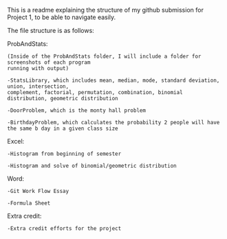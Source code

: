 This is a readme explaining the structure of my github submission for Project 1, to be able to navigate easily.

The file structure is as follows:

ProbAndStats:

	(Inside of the ProbAndStats folder, I will include a folder for screenshots of each program 
	running with output)
	
	-StatsLibrary, which includes mean, median, mode, standard deviation, union, intersection, 
	complement, factorial, permutation, combination, binomial distribution, geometric distribution
	
	-DoorProblem, which is the monty hall problem
	
	-BirthdayProblem, which calculates the probability 2 people will have the same b day in a given class size

Excel:

	-Histogram from beginning of semester
	
	-Histogram and solve of binomial/geometric distribution

Word:

	-Git Work Flow Essay
  
	-Formula Sheet
  
Extra credit:

	-Extra credit efforts for the project

